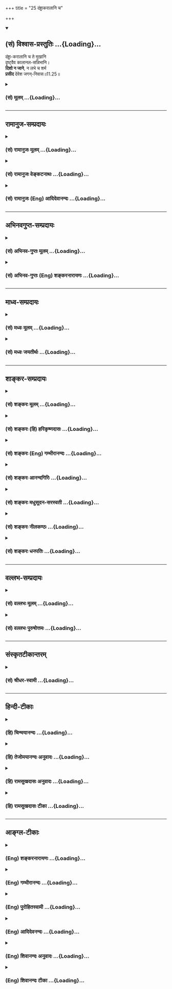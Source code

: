 +++
title = "25 दंष्ट्राकरालानि च"

+++
<div class="js_include" newlevelforh1="2" title="(सं) विश्वास-प्रस्तुतिः" unfilled url="/mahAbhAratam/shlokashaH/06-bhIShma-parva/03-bhagavad-gItA-parva/saMskRtam/vishvAsa-prastutiH/11_vishva-rUpa-darshana/25_daMShTrAkarAlAni_.md">
<details open><summary><h2>(सं) विश्वास-प्रस्तुतिः ...{Loading}...</h2></summary>

दंष्ट्रा-करालानि च ते मुखानि  
दृष्ट्वैव कालानल-सन्निभानि।  
**दिशो न जाने**, न लभे च शर्म  
**प्रसीद** देवेश जगन्-निवास॥11.25॥
</details>
</div>
<div class="js_include collapsed" newlevelforh1="3" title="(सं) मूलम्" unfilled url="/mahAbhAratam/shlokashaH/06-bhIShma-parva/03-bhagavad-gItA-parva/saMskRtam/mUlam/11_vishva-rUpa-darshana/25_daMShTrAkarAlAni_.md">
<details><summary><h3>(सं) मूलम् ...{Loading}...</h3></summary>

दंष्ट्राकरालानि च ते मुखानि  
दृष्ट्वैव कालानलसन्निभानि।  
दिशो न जाने न लभे च शर्म  
प्रसीद देवेश जगन्निवास।।11.25।।
</details>
</div>


_________________
## रामानुज-सम्प्रदायः
<div class="js_include collapsed" newlevelforh1="3" title="(सं) रामानुजः मूलम्" unfilled url="/mahAbhAratam/shlokashaH/06-bhIShma-parva/03-bhagavad-gItA-parva/saMskRtam/rAmAnujaH/mUlam/11_vishva-rUpa-darshana/25_daMShTrAkarAlAni_.md">
<details><summary><h3>(सं) रामानुजः मूलम् ...{Loading}...</h3></summary>

।।11.25।। युगान्तकालानलवत् सर्वसंहारे प्रवृत्तानि अतिघोराणि तव **मुखानि
दृष्ट्वा दिशो न जाने सुखं च न** **लभे।** जगतां **निवास देवेश**
ब्रह्मादीनाम् ईश्वराणाम् अपि परममहेश्वरं मां प्रति प्रसन्नो भव यथा अहं
प्रकृतिं गतो भवामि; तथा कुरु इत्यर्थः। एवं सर्वस्य जगतः
स्वायत्तस्थितिप्रवृत्तित्वं दर्शयन् पार्थसारथी राजवेषच्छद्मना
अवस्थितानां धार्त्तराष्ट्राणां यौधिष्ठिरेषु अनुप्रविष्टानां च
असुरांशानां संहारेण भूभारावतरणं स्वमनीषितं स्वेन एव करिष्यमाणं पार्थाय
दर्शयामास। स च पार्थो भगवतः स्रष्टृत्वादिकं सर्वैश्वर्यं साक्षात्कृत्य
तस्मिन् एव भगवति सर्वात्मनि धार्तराष्ट्रादीनाम् उपसंहारम् अनागतम् अपि
तत्प्रसादलब्धेन दिव्येन चक्षुषा पश्यन् इदं प्रोवाच --

</details>
</div>
<div class="js_include collapsed" newlevelforh1="3" title="(सं) रामानुजः वेङ्कटनाथः" unfilled url="/mahAbhAratam/shlokashaH/06-bhIShma-parva/03-bhagavad-gItA-parva/saMskRtam/rAmAnujaH/venkaTanAthaH/11_vishva-rUpa-darshana/25_daMShTrAkarAlAni_.md">
<details><summary><h3>(सं) रामानुजः वेङ्कटनाथः ...{Loading}...</h3></summary>

  
  
।।11.25।। अवयवान्तरेभ्यो मुखानामतिभीषणत्वव्यञ्जनायदंष्ट्रा इति श्लोकः
स्वस्यातिभीतत्वप्रदर्शनेन प्रसादनार्थं च। सर्वसंहारे प्रवृत्तानीति
कालानलसाधर्म्योक्तिः। कालाभिमानिरूपतया तद्व्यापारानुबन्धसूचनं
च। अतिघोराणीतिदंष्ट्राकरालानि इत्यस्यार्थः। करालशब्दो दन्तुरत्वं;
विकृतत्वं; भीषणत्वं वाऽऽह। जगन्निवासशब्दे बहुव्रीहिविवक्षायांइहैकस्थम्
\[11।7\] इत्यादिप्रकृतसर्वाधारत्वानुवादो न स्यात् तत्पुरुषविवक्षायां तु
प्रकृतैकार्थ्यमित्यभिप्रायेणाह -- जगतां निवासेति। देवेशशब्देन
तमीश्वराणां परमं महेश्वरम् \[श्वे.उ.6।7\] इति
श्रुतिप्रसिद्धसर्वेश्वरेश्वरत्वं यथोपदेशं साक्षात्कृतमिति
सूचितमित्यभिप्रायेणाहब्रह्मादीनामित्यादि। अनेन ब्रह्मादयोऽपि त्वां
वीक्षितुं न शक्नुवन्ति; किमुताहं क्षुद्रजन्तुरित्यभिप्रेतमिति
व्यञ्जयति। मां प्रतीति। किमर्जुने भगवतः क्रोधः येन प्रसादः प्रार्थ्यते
इत्यत्र प्रसादफलमाहयथाहमिति।  
  

</details>
</div>
<div class="js_include collapsed" newlevelforh1="3" title="(सं) रामानुजः (Eng) आदिदेवानन्दः" unfilled url="/mahAbhAratam/shlokashaH/06-bhIShma-parva/03-bhagavad-gItA-parva/saMskRtam/rAmAnujaH/english/AdidevAnandaH/11_vishva-rUpa-darshana/25_daMShTrAkarAlAni_.md">
<details><summary><h3>(सं) रामानुजः (Eng) आदिदेवानन्दः ...{Loading}...</h3></summary>

11.25 Looking at Your mouths, extremely terrifying and like cosmic fire at the end of the universe, and operating for the destruction of everything, I have lost the sense of recognising the arters of the sky,
nor do I feel happy and peaceful. O Abode of all the worlds, O Lord of all the Devas, namely, O Overlord of even gods like Brahma! Be gracious unto me. The meaning is: 'Do act in such a way that I may attain my natural condition. Arjuna's charioteer (Parthasarathi), thus showing that all the worlds depend upon Him for their existence and activities,
showed to the son of Prtha (Arjuna) that what He wanted to do, making Arjuna a mere instrument of His, was to lighten the burden of the earth through the destruction of all those who were of Asuric manifestations and who, in the guise of kings, were presenting themselves as the sons of Dhrtarastra and their followers. Many such embodiments of Asuras were present also in the ranks of Yudhisthira's followers. And Arjuna, after having realised with the divine eyes, received through His grace, the complete manifestation of the Lord as the Creator etc., witnessed also the slaughter of the followers of the sons of Dhrtarastra etc., in that Lord Himself, who is the Self of all, even though it (the slaughter) had not happened actually according to human calculations. Arjuna continues:

</details>
</div>


_________________
## अभिनवगुप्त-सम्प्रदायः
<div class="js_include collapsed" newlevelforh1="3" title="(सं) अभिनव-गुप्तः मूलम्" unfilled url="/mahAbhAratam/shlokashaH/06-bhIShma-parva/03-bhagavad-gItA-parva/saMskRtam/abhinava-guptaH/mUlam/11_vishva-rUpa-darshana/25_daMShTrAkarAlAni_.md">
<details><summary><h3>(सं) अभिनव-गुप्तः मूलम् ...{Loading}...</h3></summary>

।।11.25।। No commentary.  
  

</details>
</div>
<div class="js_include collapsed" newlevelforh1="3" title="(सं) अभिनव-गुप्तः (Eng) शङ्करनारायणः" unfilled url="/mahAbhAratam/shlokashaH/06-bhIShma-parva/03-bhagavad-gItA-parva/saMskRtam/abhinava-guptaH/english/shankaranArAyaNaH/11_vishva-rUpa-darshana/25_daMShTrAkarAlAni_.md">
<details><summary><h3>(सं) अभिनव-गुप्तः (Eng) शङ्करनारायणः ...{Loading}...</h3></summary>

11.25 Sri Abhinavagupta did not comment upon this sloka.

</details>
</div>


_________________
## माध्व-सम्प्रदायः
<div class="js_include collapsed" newlevelforh1="3" title="(सं) मध्वः मूलम्" unfilled url="/mahAbhAratam/shlokashaH/06-bhIShma-parva/03-bhagavad-gItA-parva/saMskRtam/madhvaH/mUlam/11_vishva-rUpa-darshana/25_daMShTrAkarAlAni_.md">
<details><summary><h3>(सं) मध्वः मूलम् ...{Loading}...</h3></summary>

।।11.25।। Sri Madhvacharya did not comment on this sloka.,

</details>
</div>
<div class="js_include collapsed" newlevelforh1="3" title="(सं) मध्वः जयतीर्थः" unfilled url="/mahAbhAratam/shlokashaH/06-bhIShma-parva/03-bhagavad-gItA-parva/saMskRtam/madhvaH/jayatIrthaH/11_vishva-rUpa-darshana/25_daMShTrAkarAlAni_.md">
<details><summary><h3>(सं) मध्वः जयतीर्थः ...{Loading}...</h3></summary>

।।11.25।। Sri Jayatirtha did not comment on this sloka.  
  

</details>
</div>


_________________
## शाङ्कर-सम्प्रदायः
<div class="js_include collapsed" newlevelforh1="3" title="(सं) शङ्करः मूलम्" unfilled url="/mahAbhAratam/shlokashaH/06-bhIShma-parva/03-bhagavad-gItA-parva/saMskRtam/shankaraH/mUlam/11_vishva-rUpa-darshana/25_daMShTrAkarAlAni_.md">
<details><summary><h3>(सं) शङ्करः मूलम् ...{Loading}...</h3></summary>

।।11.25।। --,**दंष्ट्राकरालानि** दंष्ट्राभिः करालानि विकृतानि **ते तव
मुखानि दृष्ट्वैव** उपलभ्य **कालानलसंनिभानि** प्रलयकाले लोकानां दाहकः
अग्निः कालानलः तत्सदृशानि कालानलसंनिभानि मुखानि दृष्ट्वेत्येतत्।
**दिशः** पूर्वापरविवेकेन **न जाने** दिङ्मूढो जातः अस्मि। अतः **न लभे च**
न उपलभे च **शर्म** सुखम्। अतः **प्रसीद** प्रसन्नो भव हे **देवेश;
जगन्निवास**।। येभ्यो मम पराजयाशङ्का या आसीत् सा च अपगता। ,यतः --,

</details>
</div>
<div class="js_include collapsed" newlevelforh1="3" title="(सं) शङ्करः (हि) हरिकृष्णदासः" unfilled url="/mahAbhAratam/shlokashaH/06-bhIShma-parva/03-bhagavad-gItA-parva/saMskRtam/shankaraH/hindI/harikRShNadAsaH/11_vishva-rUpa-darshana/25_daMShTrAkarAlAni_.md">
<details><summary><h3>(सं) शङ्करः (हि) हरिकृष्णदासः ...{Loading}...</h3></summary>

।।11.25।। क्योंकि --, दाढ़ोंसे युक्त भयंकर -- विकराल आकृतिवाले और
कालाग्निके समान अर्थात् प्रलयकालमें लोकोंको भस्मीभूत करनेवाली जो
कालाग्नि है; उसके समान आपके मुखोंको देखकर मैं इन दिशाओंको पूर्व और
पश्चिमके विवेकपूर्वक नहीं जानता हूँ अर्थात् मुझे दिग्भ्रम हो गया है।
इसीसे ( आपके स्वरूपका दर्शन करते हुए भी ) मुझे विश्राम -- सुख नहीं मिल
रहा है; सो हे देवेश हे जगन्निवास आप प्रसन्न होइये।  
  
,

</details>
</div>
<div class="js_include collapsed" newlevelforh1="3" title="(सं) शङ्करः (Eng) गम्भीरानन्दः" unfilled url="/mahAbhAratam/shlokashaH/06-bhIShma-parva/03-bhagavad-gItA-parva/saMskRtam/shankaraH/english/gambhIrAnandaH/11_vishva-rUpa-darshana/25_daMShTrAkarAlAni_.md">
<details><summary><h3>(सं) शङ्करः (Eng) गम्भीरानन्दः ...{Loading}...</h3></summary>

11.25 Drstva eva, having merely seen; te, Your; mukhani, mouths;
damstra-karalani, made terrible with (their) teeth; and
kala-anala-sannibhani, resembling the fire of Dissolution is kalanala;
similar to that; na jane, I have lost; the sense of disah, direction-I
do not know the directions as to which is East or which is West; and
hence, na labhe, find no; sarma, comfort. Therefore, prasida, be
gracious; devesa, O Lord of gods; jagannivasa, O Abode of the Universe!
'The apprehension which was there of my getting defeated by those
offers, that too has cleared away, since-'

</details>
</div>
<div class="js_include collapsed" newlevelforh1="3" title="(सं) शङ्करः आनन्दगिरिः" unfilled url="/mahAbhAratam/shlokashaH/06-bhIShma-parva/03-bhagavad-gItA-parva/saMskRtam/shankaraH/AnandagiriH/11_vishva-rUpa-darshana/25_daMShTrAkarAlAni_.md">
<details><summary><h3>(सं) शङ्करः आनन्दगिरिः ...{Loading}...</h3></summary>

।।11.25।। दृश्यमानेऽपि भगवद्देहे परितोषाद्यभावे कारणान्तरं
प्रश्नपूर्वकमाह -- **कस्मादिति।** दृष्ट्वैवेत्येवकारेण
प्राप्तिर्व्यावर्त्यते।

</details>
</div>
<div class="js_include collapsed" newlevelforh1="3" title="(सं) शङ्करः मधुसूदन-सरस्वती" unfilled url="/mahAbhAratam/shlokashaH/06-bhIShma-parva/03-bhagavad-gItA-parva/saMskRtam/shankaraH/madhusUdana-sarasvatI/11_vishva-rUpa-darshana/25_daMShTrAkarAlAni_.md">
<details><summary><h3>(सं) शङ्करः मधुसूदन-सरस्वती ...{Loading}...</h3></summary>

।।11.25।। दंष्ट्रेति। दंष्ट्राभिः करालानि विकृतत्वेन भयंकराणि
प्रलयकालानलसदृशानि च ते मुखानि दृष्ट्वैव नतु तानि प्राप्य भयवशेन दिशः
पूर्वापरादिविवेकेन न जाने। अतो न लभे च शर्म सुखं त्वद्रूपदर्शनेऽपि। अतो
हे देवेश हे जगन्निवास; प्रसीद प्रसन्नो भव मां प्रति यथा भयाभावेन
त्वद्दर्शनजं सुखं प्राप्नुयामिति शेषः।

</details>
</div>
<div class="js_include collapsed" newlevelforh1="3" title="(सं) शङ्करः नीलकण्ठः" unfilled url="/mahAbhAratam/shlokashaH/06-bhIShma-parva/03-bhagavad-gItA-parva/saMskRtam/shankaraH/nIlakaNThaH/11_vishva-rUpa-darshana/25_daMShTrAkarAlAni_.md">
<details><summary><h3>(सं) शङ्करः नीलकण्ठः ...{Loading}...</h3></summary>

।।11.25।। कालानलः प्रलयाग्निस्तत्तुल्यानि। प्रसीद प्रसन्नः सुखदो
भवेत्यर्थः।

</details>
</div>
<div class="js_include collapsed" newlevelforh1="3" title="(सं) शङ्करः धनपतिः" unfilled url="/mahAbhAratam/shlokashaH/06-bhIShma-parva/03-bhagavad-gItA-parva/saMskRtam/shankaraH/dhanapatiH/11_vishva-rUpa-darshana/25_daMShTrAkarAlAni_.md">
<details><summary><h3>(सं) शङ्करः धनपतिः ...{Loading}...</h3></summary>

।।11.25।। दंष्ट्राभिः करानि विकृतानि प्रलयकालाग्निसदृशानि च दृष्टैव नतु
प्राप्य दिशः पूर्वापरविवेकेन न जानामि। शर्म सुखं च न लभे अतो हे देवेश हे
जगन्निवास; प्रसीद प्रसन्नो भव। तव देवेशत्वं जगन्निवासत्वं च प्रत्यक्षेण
मयोपलब्धं यदर्थं मम प्रार्थना आसीदिति द्योतनार्थं संबोधनद्वयम्।

</details>
</div>


_________________
## वल्लभ-सम्प्रदायः
<div class="js_include collapsed" newlevelforh1="3" title="(सं) वल्लभः मूलम्" unfilled url="/mahAbhAratam/shlokashaH/06-bhIShma-parva/03-bhagavad-gItA-parva/saMskRtam/vallabhaH/mUlam/11_vishva-rUpa-darshana/25_daMShTrAkarAlAni_.md">
<details><summary><h3>(सं) वल्लभः मूलम् ...{Loading}...</h3></summary>

।।11.25।। Sri Vallabhacharya did not comment on this sloka.  
  

</details>
</div>
<div class="js_include collapsed" newlevelforh1="3" title="(सं) वल्लभः पुरुषोत्तमः" unfilled url="/mahAbhAratam/shlokashaH/06-bhIShma-parva/03-bhagavad-gItA-parva/saMskRtam/vallabhaH/puruShottamaH/11_vishva-rUpa-darshana/25_daMShTrAkarAlAni_.md">
<details><summary><h3>(सं) वल्लभः पुरुषोत्तमः ...{Loading}...</h3></summary>

  
  
।।11.25।। किञ्च भयाधिक्येन पुनर्विज्ञापयति -- दंष्ट्राकरालानीति। हे देवेश
सर्वपूज्य ते मुखानि दंष्ट्राभिः करालानि भयोत्पादकानि। च पुनः
कालानलसन्निभानि प्रलयाग्निसन्निभानि दृष्ट्वैव भयाद्दिशो न जाने गत्वा
प्राप्यस्थानं न जानामि। शर्म त्वदवलोकनरूपं च सुखं न लभे। अतो हे
जगन्निवास जगत्पालक जगतः सुखस्थितिरूप प्रसन्नो भव प्राप्यं स्थानं
दर्शयेति भावः।  
  

</details>
</div>


_________________
## संस्कृतटीकान्तरम्
<div class="js_include collapsed" newlevelforh1="3" title="(सं) श्रीधर-स्वामी" unfilled url="/mahAbhAratam/shlokashaH/06-bhIShma-parva/03-bhagavad-gItA-parva/saMskRtam/shrIdhara-svAmI/11_vishva-rUpa-darshana/25_daMShTrAkarAlAni_.md">
<details><summary><h3>(सं) श्रीधर-स्वामी ...{Loading}...</h3></summary>

।।11.25।। किंच **-- दंष्ट्रेति।** भो देवेश; तव मुखानि दृष्ट्वा भयावेशेन
दिशो न जानामि। शर्म च सुखं न लभे। भो जगन्निवास प्रसन्नो भव। कीदृशानि
मुखानि। दंष्ट्राभिः करालानि कालानलः प्रलयाग्निस्तत्सदृशानि।

</details>
</div>


_________________
## हिन्दी-टीकाः
<div class="js_include collapsed" newlevelforh1="3" title="(हि) चिन्मयानन्दः" unfilled url="/mahAbhAratam/shlokashaH/06-bhIShma-parva/03-bhagavad-gItA-parva/hindI/chinmayAnandaH/11_vishva-rUpa-darshana/25_daMShTrAkarAlAni_.md">
<details><summary><h3>(हि) चिन्मयानन्दः ...{Loading}...</h3></summary>

।।11.25।। जैसा कि श्लोक में वर्णन किया गया है; अर्जुन ऐसे भयंकर रूप को
देखकर अपना धैर्य और सुख खो रहा है। सर्वभक्षी; सबको एक रूपकर देने वाले
काल का यह चित्र है। जब दृष्टि के समक्ष ऐसा विशाल दृश्य उपस्थित हो जाता
है; और वह भी इतने आकस्मिक रूप से; तो विशालता का उसका परिमाण ही
विवेकशक्ति का मानो गला घोंट देता है और क्षणभर के लिए वह व्यक्ति
संवेदनाशून्य हो जाता है। भ्रान्तिजन्य दुर्व्यवस्था की दशा को यहाँ इन
शब्दों में व्यक्त किया गया है कि; मैं दिशाओं को नहीं जान पा रहा हूँ। बात
यहीं पर नहीं समाप्त होती। मैं न धैर्य रख पा रहा हूँ और न शान्ति,को
भी। आत्यन्तिक विस्मय की इस स्थिति में आश्चर्यचकित मानव यह अनुभव करता है
कि उसकी शारीरिक शक्ति; मानसिक क्षमतायें और बुद्धि की सूक्ष्मदर्शिता अपने
भिन्नभिन्न रूप में तथा सामूहिक रूप में भी वस्तुत महत्त्वशून्य साधन हैं।
छोटा सा अहंकार अपने मिथ्या अभिमान के आवरण और मिथ्या शक्ति के कवच को
त्यागकर पूर्ण विवस्त्र हुआ स्वयं को नम्र भाव से समष्टि की शक्ति के समक्ष
समर्पित कर देता है। परम दिव्य; समष्टि शक्ति के सम्मुख जिस व्यक्ति ने
पूर्णरूप से अपने खोखले अभिमानों की अर्थशून्यता समझ ली है; उसके लिए केवल
एक आश्रय रह जाता है; और वह है प्रार्थना। इस श्लोक के अन्त में अर्जुन
प्रार्थना करता है; हे देवेश हे जगन्निवास आप प्रसन्न हो जाइये। इस
प्रार्थना के द्वारा व्यासजी यह दर्शाते हैं कि मान और दम्भ से पूर्ण हृदय
वाले व्यक्ति के द्वारा कभी भी वास्तविक प्रार्थना नहीं की जा सकती है। जब
व्यक्ति इस विशाल समष्टि विश्व में अपनी तुच्छता समझता है; केवल तभी वह
सच्चे हृदय से स्वत प्रार्थना करता है। अर्जुन इस युद्ध में अपनी विजय के
प्रति सशंक था। 21वें श्लोक से प्रारम्भ किये गये इस प्रकरण का मुख्य
उद्देश्य अर्जुन को भावी घटनाओं का कुछ बोध कराना है। उसे युद्ध के परिणाम
के प्रति आश्वस्त करते हुए; अब भगवान् सीधे ही सेनाओं के योद्धाओं को काल
के मुख में प्रवेश करते हुए दिखाते हैं

</details>
</div>
<div class="js_include collapsed" newlevelforh1="3" title="(हि) तेजोमयानन्दः अनुवादः" unfilled url="/mahAbhAratam/shlokashaH/06-bhIShma-parva/03-bhagavad-gItA-parva/hindI/tejomayAnandaH/anuvAdaH/11_vishva-rUpa-darshana/25_daMShTrAkarAlAni_.md">
<details><summary><h3>(हि) तेजोमयानन्दः अनुवादः ...{Loading}...</h3></summary>

।।11.25।। आपके विकराल दाढ़ों वाले और प्रलयाग्नि के समान प्रज्वलित मुखों
को देखकर, मैं न दिशाओं को जान पा रहा हूँ और न शान्ति को प्राप्त हो रहा
हूँ; इसलिए हे देवेश! हे जगन्निवास! आप प्रसन्न हो जाइए।।

</details>
</div>
<div class="js_include collapsed" newlevelforh1="3" title="(हि) रामसुखदासः अनुवादः" unfilled url="/mahAbhAratam/shlokashaH/06-bhIShma-parva/03-bhagavad-gItA-parva/hindI/rAmasukhadAsaH/anuvAdaH/11_vishva-rUpa-darshana/25_daMShTrAkarAlAni_.md">
<details><summary><h3>(हि) रामसुखदासः अनुवादः ...{Loading}...</h3></summary>

।।11.25।। आपके प्रलयकालकी अग्निके समान प्रज्वलित और दाढ़ोंके कारण विकराल
(भयानक) मुखोंको देखकर मुझे न तो दिशाओंका ज्ञान हो रहा है और न शान्ति ही
मिल रही है। इसलिये हे देवेश ! हे जगन्निवास ! आप प्रसन्न होइये।

</details>
</div>
<div class="js_include collapsed" newlevelforh1="3" title="(हि) रामसुखदासः टीका" unfilled url="/mahAbhAratam/shlokashaH/06-bhIShma-parva/03-bhagavad-gItA-parva/hindI/rAmasukhadAsaH/TIkA/11_vishva-rUpa-darshana/25_daMShTrAkarAlAni_.md">
<details><summary><h3>(हि) रामसुखदासः टीका ...{Loading}...</h3></summary>

।।11.25।।***व्याख्या--*'दंष्ट्राकरालानि च ते मुखानि दृष्ट्वैव
कालानलसन्निभानि'--** महाप्रलयके समय सम्पूर्ण त्रिलोकीको भस्म करनेवाली जो
अग्नि प्रकट होती है; उसे संवर्तक अथवा कालाग्नि कहते हैं। उस कालाग्निके
समान आपके मुख है, जो भयंकर-भयंकर दाढ़ोंके कारण बहुत विकराल हो रहे हैं।
उनको देखनेमात्रसे ही बड़ा भय लग रहा है। अगर उनका कार्य देखा जाय तो उसके
सामने किसीका टिकना ही मुश्किल है।  
  
**'दिशो न जाने न लभे च शर्म'--** ऐसे विकराल मुखोंको देखकर मुझे दिशाओंका
भी ज्ञान नहीं हो रहा है। इसका तात्पर्य है कि दिशाओंका ज्ञान होता है
सूर्यके उदय और अस्त होनेसे। पर वह सूर्य तो आपके नेत्रोंकी जगह है अर्थात्
वह तो आपके विराट्रूपके अन्तर्गत आ गया है। इसके सिवाय आपके चारों ओर महान्
प्रज्वलित प्रकाश-ही-प्रकाश दीख रहा है (11। 12), जिसका न उदय और न अस्त हो
रहा है। इसलिये मेरेको दिशाओंका ज्ञान नहीं हो रहा है और विकराल मुखोंको
देखकर भयके कारण मैं किसी तरहका सुख और शान्ति भी प्राप्त नहीं कर रहा
हूँ।**'प्रसीद देवेश जगन्निवास'--**आप सब देवताओंके मालिक हैं और सम्पूर्ण
संसार आपमें ही निवास कर रहा है। अतः कोई भी देवता, मनुष्य भयभीत होनेपर
आपको ही तो पुकारेगा! आपके सिवाय और किसको पुकारेगा; तथा और कौन सुनेगा;
इसलिये मैं भी आपको पुकारकर कह रहा हूँ कि हे देवेश ! हे जगन्निवास ! आप
प्रसन्न होइये। भगवान्के विकराल रूपको देखकर अर्जुनको ऐसा लगा कि भगवान्
मानो बड़े क्रोधमें आये हुए हैं। इस भावनाको लेकर ही भयभीत अर्जुन भगवान्से
प्रसन्न होनेके लिये प्रार्थना कर रहे हैं।  
  
***सम्बन्ध --***अब अर्जुन आगेके दो श्लोकोंमें मुख्य-मुख्य योद्धाओंका
विराट्रूपमें प्रवेश होनेका वर्णन करते हैं।

</details>
</div>


_________________
## आङ्ग्ल-टीकाः
<div class="js_include collapsed" newlevelforh1="3" title="(Eng) शङ्करनारायणः" unfilled url="/mahAbhAratam/shlokashaH/06-bhIShma-parva/03-bhagavad-gItA-parva/english/shankaranArAyaNaH/11_vishva-rUpa-darshana/25_daMShTrAkarAlAni_.md">
<details><summary><h3>(Eng) शङ्करनारायणः ...{Loading}...</h3></summary>

11.25. By merely seeing Your faces that are frightening with tusks and are looking like the fire of destruction, I do not know the arters and get no peace. Have mercy, O Lord of gods ! O Abode of the Universe !

</details>
</div>
<div class="js_include collapsed" newlevelforh1="3" title="(Eng) गम्भीरानन्दः" unfilled url="/mahAbhAratam/shlokashaH/06-bhIShma-parva/03-bhagavad-gItA-parva/english/gambhIrAnandaH/11_vishva-rUpa-darshana/25_daMShTrAkarAlAni_.md">
<details><summary><h3>(Eng) गम्भीरानन्दः ...{Loading}...</h3></summary>

11.25 Having merely seen Your mouths made terrible with (their) teeth and resembling the fire of Dissolution, I have lost the sense of direction and find no comfort. Be gracious, O Lord of gods, O Abode of the Universe.

</details>
</div>
<div class="js_include collapsed" newlevelforh1="3" title="(Eng) पुरोहितस्वामी" unfilled url="/mahAbhAratam/shlokashaH/06-bhIShma-parva/03-bhagavad-gItA-parva/english/purohitasvAmI/11_vishva-rUpa-darshana/25_daMShTrAkarAlAni_.md">
<details><summary><h3>(Eng) पुरोहितस्वामी ...{Loading}...</h3></summary>

11.25 When I see Thy mouths with their fearful jaws like glowing fires at the dissolution of creation, I lose all sense of place; I find no rest. Be merciful, O Lord in whom this universe abides!

</details>
</div>
<div class="js_include collapsed" newlevelforh1="3" title="(Eng) आदिदेवनन्दः" unfilled url="/mahAbhAratam/shlokashaH/06-bhIShma-parva/03-bhagavad-gItA-parva/english/AdidevanandaH/11_vishva-rUpa-darshana/25_daMShTrAkarAlAni_.md">
<details><summary><h3>(Eng) आदिदेवनन्दः ...{Loading}...</h3></summary>

11.25 Viewing Your mouths, presenting awe-generating fangs and looking like the consuming fire of final destruction, I know not the arters of the globe nor do I find repose. Be gracious, O Lord of the Devas! O Abode of the universe!

</details>
</div>
<div class="js_include collapsed" newlevelforh1="3" title="(Eng) शिवानन्दः अनुवादः" unfilled url="/mahAbhAratam/shlokashaH/06-bhIShma-parva/03-bhagavad-gItA-parva/english/shivAnandaH/anuvAdaH/11_vishva-rUpa-darshana/25_daMShTrAkarAlAni_.md">
<details><summary><h3>(Eng) शिवानन्दः अनुवादः ...{Loading}...</h3></summary>

11.25 Having seen Thy mouths fearful with teeth (blazing) like the fires of cosmic dissolution, I know not the four arters, nor do I find peace.
Have mercy, O Lord of the gods, O abode of the universe.

</details>
</div>
<div class="js_include collapsed" newlevelforh1="3" title="(Eng) शिवानन्दः टीका" unfilled url="/mahAbhAratam/shlokashaH/06-bhIShma-parva/03-bhagavad-gItA-parva/english/shivAnandaH/TIkA/11_vishva-rUpa-darshana/25_daMShTrAkarAlAni_.md">
<details><summary><h3>(Eng) शिवानन्दः टीका ...{Loading}...</h3></summary>

11.25 दंष्ट्राकरालानि fearful with teeth; च and; ते Thy; मुखानि mouths;
दृष्ट्वा having seen; एव even; कालानलसन्निभानि blazing like Pralayafires; दिशः the four arters; न not; जाने know; न not; लभे do (I)
obtain; च and; शर्म peace; प्रसीद have mercy; देवेश O Lord of the gods;
जगन्निवास O abode of the universe.Commentary Jagannivasa The substratum of the universe.Kalanala The fires which consume the worlds during the final dissolution of the worlds (Pralaya). Time (Kala) is the consumer of all that is manifest.Diso no jane I do not know the four arters. I cannot distinguish the east from the west; nor the north from the south.

</details>
</div>
